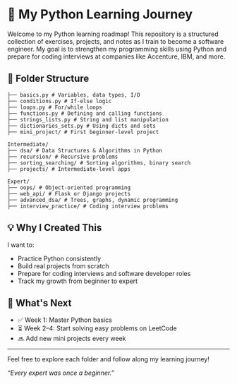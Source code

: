 # 🐍 My Python Learning Journey

Welcome to my Python learning roadmap! This repository is a structured collection of exercises, projects, and notes as I train to become a software engineer. My goal is to strengthen my programming skills using Python and prepare for coding interviews at companies like Accenture, IBM, and more.

## 📁 Folder Structure

```Beginner/
├── basics.py # Variables, data types, I/O
├── conditions.py # If-else logic
├── loops.py # For/while loops
├── functions.py # Defining and calling functions
├── strings_lists.py # String and list manipulation
├── dictionaries_sets.py # Using dicts and sets
├── mini_project/ # First beginner-level project

Intermediate/
├── dsa/ # Data Structures & Algorithms in Python
├── recursion/ # Recursive problems
├── sorting_searching/ # Sorting algorithms, binary search
├── projects/ # Intermediate-level apps

Expert/
├── oops/ # Object-oriented programming
├── web_api/ # Flask or Django projects
├── advanced_dsa/ # Trees, graphs, dynamic programming
├── interview_practice/ # Coding interview problems
```

## 💡 Why I Created This
I want to:
- Practice Python consistently
- Build real projects from scratch
- Prepare for coding interviews and software developer roles
- Track my growth from beginner to expert

## 🚀 What's Next
- ✅ Week 1: Master Python basics
- ⏳ Week 2–4: Start solving easy problems on LeetCode
- 🔜 Add new mini projects every week

---

Feel free to explore each folder and follow along my learning journey!

_“Every expert was once a beginner.”_
